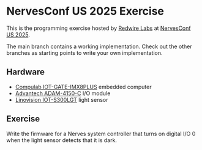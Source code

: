 # NervesConf US 2025 Exercise

This is the programming exercise hosted by [Redwire Labs](https://redwirelabs.com/) at [NervesConf US 2025](https://nervesconf.us/).

The main branch contains a working implementation. Check out the other branches as starting points to write your own implementation.

## Hardware

- [Compulab IOT-GATE-IMX8PLUS](https://www.compulab.com/products/iot-gateways/iot-gate-imx8plus-industrial-arm-iot-gateway/) embedded computer
- [Advantech ADAM-4150-C](https://buy.advantech.com/I-O-Devices-Communication/Remote-I-O-Modules-RS-485-I-O-Modules-Digital-l-O/model-ADAM-4150-C.htm) I/O module
- [Linovision IOT-S300LGT](https://linovision.com/collections/rs485-iot-sensors/products/rs485-light-sensor-with-illuminance-range?variant=44921743474908) light sensor

## Exercise

Write the firmware for a Nerves system controller that turns on digital I/O 0 when the light sensor detects that it is dark.
